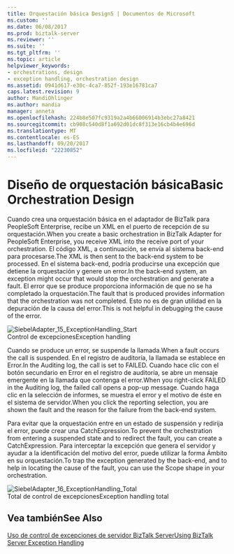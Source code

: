```yaml
---
title: Orquestación básica Design5 | Documentos de Microsoft
ms.custom: ''
ms.date: 06/08/2017
ms.prod: biztalk-server
ms.reviewer: ''
ms.suite: ''
ms.tgt_pltfrm: ''
ms.topic: article
helpviewer_keywords:
- orchestrations, design
- exception handling, orchestration design
ms.assetid: 0941d617-e30c-4ca7-852f-193e16781ca7
caps.latest.revision: 9
author: MandiOhlinger
ms.author: mandia
manager: anneta
ms.openlocfilehash: 224b8e507fc9319a2a4b66006914b3ebc27a8421
ms.sourcegitcommit: cb908c540d8f1a692d01dc8f313e16cb4b4e696d
ms.translationtype: MT
ms.contentlocale: es-ES
ms.lasthandoff: 09/20/2017
ms.locfileid: "22230852"
---
```

# <a name="basic-orchestration-design"></a><span data-ttu-id="50f25-102">Diseño de orquestación básica</span><span class="sxs-lookup"><span data-stu-id="50f25-102">Basic Orchestration Design</span></span>
<span data-ttu-id="50f25-103">Cuando crea una orquestación básica en el adaptador de BizTalk para PeopleSoft Enterprise, recibe un XML en el puerto de recepción de su orquestación.</span><span class="sxs-lookup"><span data-stu-id="50f25-103">When you create a basic orchestration in BizTalk Adapter for PeopleSoft Enterprise, you receive XML into the receive port of your orchestration.</span></span> <span data-ttu-id="50f25-104">El código XML, a continuación, se envía al sistema back-end para procesarse.</span><span class="sxs-lookup"><span data-stu-id="50f25-104">The XML is then sent to the back-end system to be processed.</span></span> <span data-ttu-id="50f25-105">En el sistema back-end, podría producirse una excepción que detiene la orquestación y genere un error.</span><span class="sxs-lookup"><span data-stu-id="50f25-105">In the back-end system, an exception might occur that would stop the orchestration and generate a fault.</span></span> <span data-ttu-id="50f25-106">El error que se produce proporciona información de que no se ha completado la orquestación.</span><span class="sxs-lookup"><span data-stu-id="50f25-106">The fault that is produced provides information that the orchestration was not completed.</span></span> <span data-ttu-id="50f25-107">Esto no es de gran utilidad en la depuración de la causa del error.</span><span class="sxs-lookup"><span data-stu-id="50f25-107">This is not helpful in debugging the cause of the error.</span></span>  
  
 ![](../core/media/siebeladapter-15-exceptionhandling-start.gif "SiebelAdapter_15_ExceptionHandling_Start")  
<span data-ttu-id="50f25-108">Control de excepciones</span><span class="sxs-lookup"><span data-stu-id="50f25-108">Exception handling</span></span>  
  
 <span data-ttu-id="50f25-109">Cuando se produce un error, se suspende la llamada.</span><span class="sxs-lookup"><span data-stu-id="50f25-109">When a fault occurs the call is suspended.</span></span> <span data-ttu-id="50f25-110">En el registro de auditoría, la llamada se establece en Error.</span><span class="sxs-lookup"><span data-stu-id="50f25-110">In the Auditing log, the call is set to FAILED.</span></span> <span data-ttu-id="50f25-111">Cuando hace clic con el botón secundario en Error en el registro de auditoría, se abre un mensaje emergente en la llamada que contenga el error.</span><span class="sxs-lookup"><span data-stu-id="50f25-111">When you right-click FAILED in the Auditing log, the failed call opens a pop-up message.</span></span> <span data-ttu-id="50f25-112">Cuando haga clic en la selección de informes, se muestra el error y el motivo de éste en el sistema de servidor.</span><span class="sxs-lookup"><span data-stu-id="50f25-112">When you click the reporting selection, you are shown the fault and the reason for the failure from the back-end system.</span></span>  
  
 <span data-ttu-id="50f25-113">Para evitar que la orquestación entre en un estado de suspensión y redirija el error, puede crear una CatchExpression.</span><span class="sxs-lookup"><span data-stu-id="50f25-113">To prevent the orchestration from entering a suspended state and to redirect the fault, you can create a CatchExpression.</span></span> <span data-ttu-id="50f25-114">Para interceptar la excepción que genera el servidor y ayudar a la identificación del motivo del error, puede utilizar la forma Ámbito en su orquestación.</span><span class="sxs-lookup"><span data-stu-id="50f25-114">To trap the exception generated by the back-end, and to help in locating the cause of the fault, you can use the Scope shape in your orchestration.</span></span>  
  
 ![](../core/media/siebeladapter-16-exceptionhandling-total.gif "SiebelAdapter_16_ExceptionHandling_Total")  
<span data-ttu-id="50f25-115">Total de control de excepciones</span><span class="sxs-lookup"><span data-stu-id="50f25-115">Exception handling total</span></span>  
  
## <a name="see-also"></a><span data-ttu-id="50f25-116">Vea también</span><span class="sxs-lookup"><span data-stu-id="50f25-116">See Also</span></span>  
 [<span data-ttu-id="50f25-117">Uso de control de excepciones de servidor BizTalk Server</span><span class="sxs-lookup"><span data-stu-id="50f25-117">Using BizTalk Server Exception Handling</span></span>](../core/using-biztalk-server-exception-handling2.md)